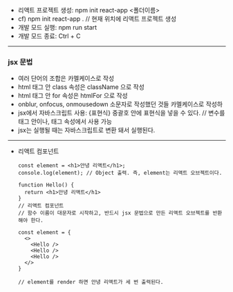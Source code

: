 * 리액트 프로젝트 생성: npm init react-app <폴더이름>
* cf) npm init react-app . // 현재 위치에 리액트 프로젝트 생성
* 개발 모드 실행: npm run start
* 개발 모드 종료: Ctrl + C

---
### jsx 문법
* 여러 단어의 조합은 카멜케이스로 작성
* html 태그 안 class 속성은 className 으로 작성
* html 태그 안 for 속성은 htmlFor 으로 작성
* onblur, onfocus, onmousedown 소문자로 작성했던 것들 카멜케이스로 작성하
* jsx에서 자바스크립트 사용: {표현식} 중괄호 안에 표현식을 넣을 수 있다. // 변수를 태그 안이나, 태그 속성에서 사용 가능
* jsx는 실행될 때는 자바스크립트로 변환 돼서 실행된다.
---

* 리액트 컴포넌트
  ```
  const element = <h1>안녕 리액트</h1>;
  console.log(element); // Object 출력. 즉, element는 리액트 오브젝트이다.

  function Hello() {
    return <h1>안녕 리액트</h1>
  }
  // 리액트 컴포넌트
  // 함수 이름이 대문자로 시작하고, 반드시 jsx 문법으로 만든 리액트 오브젝트를 반환해야 한다.

  const element = {
    <>
      <Hello />
      <Hello />
      <Hello />
    </>
  }

  // element를 render 하면 안녕 리액트가 세 번 출력된다.
  ```

  
  
